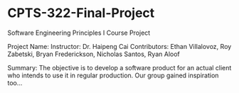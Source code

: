# CPTS-322-Final-Project
Software Engineering Principles I Course Project

Project Name: 
Instructor: Dr. Haipeng Cai
Contributors: Ethan Villalovoz, Roy Zabetski, Bryan Frederickson, Nicholas Santos, Ryan Aloof

Summary:
The objective is to develop a software product for an actual client who intends to use it in regular production. Our group gained inspiration too...
